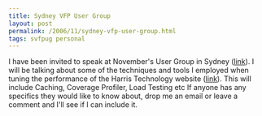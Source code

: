 ```yaml
---
title: Sydney VFP User Group
layout: post
permalink: /2006/11/sydney-vfp-user-group.html
tags: svfpug personal
---
```


I have been invited to speak at November's User Group in Sydney ([link](http://www.svfpug.com.au/)).
I will be talking about some of the techniques and tools I employed when tuning the performance of the Harris Technology website ([link](http://www.ht.com.au/)).
This will include Caching, Coverage Profiler, Load Testing etc
If anyone has any specifics they would like to know about, drop me an email or leave a comment and I'll see if I can include it.